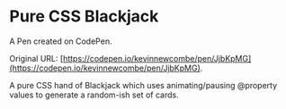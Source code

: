 # Pure CSS Blackjack

A Pen created on CodePen.

Original URL: [https://codepen.io/kevinnewcombe/pen/JjbKpMG](https://codepen.io/kevinnewcombe/pen/JjbKpMG).

A pure CSS hand of Blackjack which uses animating/pausing @property values to generate a random-ish set of cards.